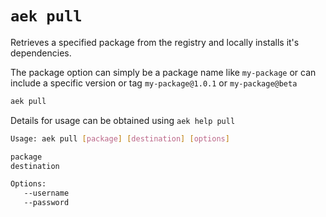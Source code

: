 # `aek pull`

Retrieves a specified package from the registry and locally installs it's dependencies.

The package option can simply be a package name like `my-package` or can include a specific version or tag `my-package@1.0.1` or `my-package@beta`

```bash
aek pull
```
Details for usage can be obtained using `aek help pull`

```bash
Usage: aek pull [package] [destination] [options]

package
destination

Options:
   --username
   --password
```
